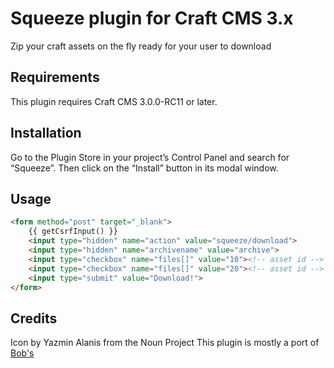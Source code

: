 # Squeeze plugin for Craft CMS 3.x

Zip your craft assets on the fly ready for your user to download

## Requirements

This plugin requires Craft CMS 3.0.0-RC11 or later.

## Installation

Go to the Plugin Store in your project’s Control Panel and search for “Squeeze”. Then click on the “Install” button in its modal window.

## Usage

```html
<form method="post" target="_blank">
    {{ getCsrfInput() }}
    <input type="hidden" name="action" value="squeeze/download">
    <input type="hidden" name="archivename" value="archive">
    <input type="checkbox" name="files[]" value="10"><!-- asset id -->
    <input type="checkbox" name="files[]" value="20"><!-- asset id -->
    <input type="submit" value="Download!">
</form>
```

## Credits

Icon by Yazmin Alanis from the Noun Project
This plugin is mostly a port of [Bob's](https://github.com/boboldehampsink/zipassets)
